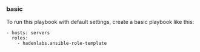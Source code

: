 <!-- Space: AnsibleRoleTemplate -->
<!-- Parent: Project -->
<!-- Title: Project Examples -->

<!-- Label: Examples -->
<!-- Include: docs/disclaimer.md -->
<!-- Include: ac:toc -->

### basic

To run this playbook with default settings, create a basic playbook like this:

```{.yaml}
- hosts: servers
  roles:
    - hadenlabs.ansible-role-template
```
